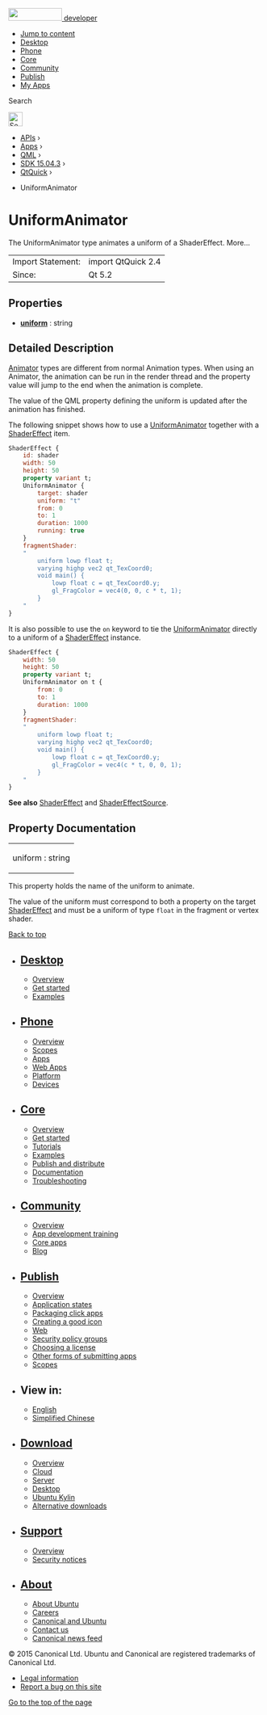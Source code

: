<a href="https://developer.ubuntu.com/" class="logo-ubuntu"><img src="https://developer.ubuntu.com/assets/sites/ubuntu/latest/u/img/logos/logo-ubuntu-orange.svg" width="106" height="25" /> <span>developer</span></a>

-   [Jump to content](index.html#main-content)
-   [Desktop](https://developer.ubuntu.com/en/desktop/)
-   [Phone](https://developer.ubuntu.com/en/phone/)
-   [Core](https://developer.ubuntu.com/core)
-   [Community](https://developer.ubuntu.com/en/community/)
-   [Publish](https://developer.ubuntu.com/en/publish/)
-   [My Apps](https://myapps.developer.ubuntu.com/)

Search

<img src="https://developer.ubuntu.com/assets/sites/ubuntu/latest/u/img/search-white.svg" alt="Search" height="28" />

-   [APIs](../../../../index.html) ›
-   [Apps](../../../index.html) ›
-   [QML](../../index.html) ›
-   [SDK 15.04.3](../index.html) ›
-   [QtQuick](../QtQuick/index.html) ›

<!-- -->

-   UniformAnimator

UniformAnimator
===============

<span class="subtitle"></span>
The UniformAnimator type animates a uniform of a ShaderEffect. More...

|                   |                    |
|-------------------|--------------------|
| Import Statement: | import QtQuick 2.4 |
| Since:            | Qt 5.2             |

<span id="properties"></span>
Properties
----------

-   ****[uniform](index.html#uniform-prop)**** : string

<span id="details"></span>
Detailed Description
--------------------

[Animator](../QtQuick.Animator/index.html) types are different from normal Animation types. When using an Animator, the animation can be run in the render thread and the property value will jump to the end when the animation is complete.

The value of the QML property defining the uniform is updated after the animation has finished.

The following snippet shows how to use a [UniformAnimator](index.html) together with a [ShaderEffect](../QtQuick.ShaderEffect/index.html) item.

``` qml
ShaderEffect {
    id: shader
    width: 50
    height: 50
    property variant t;
    UniformAnimator {
        target: shader
        uniform: "t"
        from: 0
        to: 1
        duration: 1000
        running: true
    }
    fragmentShader:
    "
        uniform lowp float t;
        varying highp vec2 qt_TexCoord0;
        void main() {
            lowp float c = qt_TexCoord0.y;
            gl_FragColor = vec4(0, 0, c * t, 1);
        }
    "
}
```

It is also possible to use the `on` keyword to tie the [UniformAnimator](index.html) directly to a uniform of a [ShaderEffect](../QtQuick.ShaderEffect/index.html) instance.

``` qml
ShaderEffect {
    width: 50
    height: 50
    property variant t;
    UniformAnimator on t {
        from: 0
        to: 1
        duration: 1000
    }
    fragmentShader:
    "
        uniform lowp float t;
        varying highp vec2 qt_TexCoord0;
        void main() {
            lowp float c = qt_TexCoord0.y;
            gl_FragColor = vec4(c * t, 0, 0, 1);
        }
    "
}
```

**See also** [ShaderEffect](../QtQuick.ShaderEffect/index.html) and [ShaderEffectSource](../QtQuick.ShaderEffectSource/index.html).

Property Documentation
----------------------

<table>
<colgroup>
<col width="100%" />
</colgroup>
<tbody>
<tr class="odd">
<td><p><span id="uniform-prop"></span><span class="name">uniform</span> : <span class="type">string</span></p></td>
</tr>
</tbody>
</table>

This property holds the name of the uniform to animate.

The value of the uniform must correspond to both a property on the target [ShaderEffect](../QtQuick.ShaderEffect/index.html) and must be a uniform of type `float` in the fragment or vertex shader.

[Back to top](index.html#)

-   [Desktop](https://developer.ubuntu.com/en/desktop/)
    ---------------------------------------------------

    -   [Overview](https://developer.ubuntu.com/en/desktop/)
    -   [Get started](http://snapcraft.io/?utm_source=developer.ubuntu.com&utm_medium=devportal&utm_term=snaps%20snapcraft%20desktop&utm_content=menu&utm_campaign=duc_snappers)
    -   [Examples](https://github.com/ubuntu/snappy-playpen)

-   [Phone](https://developer.ubuntu.com/en/phone/)
    -----------------------------------------------

    -   [Overview](https://developer.ubuntu.com/en/phone/)
    -   [Scopes](https://developer.ubuntu.com/en/phone/scopes/)
    -   [Apps](https://developer.ubuntu.com/en/phone/apps/)
    -   [Web Apps](https://developer.ubuntu.com/en/phone/web/)
    -   [Platform](https://developer.ubuntu.com/en/phone/platform/)
    -   [Devices](https://developer.ubuntu.com/en/phone/devices/)

-   [Core](https://developer.ubuntu.com/core)
    -----------------------------------------

    -   [Overview](https://developer.ubuntu.com/core)
    -   [Get started](https://developer.ubuntu.com/core/get-started)
    -   [Tutorials](https://developer.ubuntu.com/core/tutorials)
    -   [Examples](https://developer.ubuntu.com/core/examples)
    -   [Publish and distribute](https://developer.ubuntu.com/core/publish-and-distribute)
    -   [Documentation](https://developer.ubuntu.com/core/documentation)
    -   [Troubleshooting](https://developer.ubuntu.com/core/troubleshooting)

-   [Community](https://developer.ubuntu.com/en/community/)
    -------------------------------------------------------

    -   [Overview](https://developer.ubuntu.com/en/community/)
    -   [App development training](https://developer.ubuntu.com/en/community/training/)
    -   [Core apps](https://developer.ubuntu.com/en/community/core-apps/)
    -   [Blog](https://developer.ubuntu.com/en/community/blog/)

-   [Publish](https://developer.ubuntu.com/en/publish/)
    ---------------------------------------------------

    -   [Overview](https://developer.ubuntu.com/en/publish/)
    -   [Application states](https://developer.ubuntu.com/en/publish/application-states/)
    -   [Packaging click apps](https://developer.ubuntu.com/en/publish/packaging-click-apps/)
    -   [Creating a good icon](https://developer.ubuntu.com/en/publish/creating-a-good-icon/)
    -   [Web](https://developer.ubuntu.com/en/publish/web/)
    -   [Security policy groups](https://developer.ubuntu.com/en/publish/security-policy-groups/)
    -   [Choosing a license](https://developer.ubuntu.com/en/publish/choosing-a-license/)
    -   [Other forms of submitting apps](https://developer.ubuntu.com/en/publish/other-forms-of-submitting-apps/)
    -   [Scopes](https://developer.ubuntu.com/en/publish/scopes/)

-   View in:
    --------

    -   [English](index.html "Change to language: English")
    -   [Simplified Chinese](index.html "Change to language: Simplified Chinese")

-   [Download](http://ubuntu.com/download/)
    ---------------------------------------

    -   [Overview](http://ubuntu.com/download)
    -   [Cloud](http://ubuntu.com/download/cloud)
    -   [Server](http://ubuntu.com/download/server)
    -   [Desktop](http://ubuntu.com/download/desktop)
    -   [Ubuntu Kylin](http://ubuntu.com/download/ubuntu-kylin)
    -   [Alternative downloads](http://ubuntu.com/download/alternative-downloads)

-   [Support](http://ubuntu.com/support/)
    -------------------------------------

    -   [Overview](http://ubuntu.com/support)
    -   [Security notices](http://www.ubuntu.com/usn/)

-   [About](http://ubuntu.com/about/)
    ---------------------------------

    -   [About Ubuntu](http://ubuntu.com/about/about-ubuntu)
    -   [Careers](http://www.canonical.com/careers)
    -   [Canonical and Ubuntu](http://ubuntu.com/about/canonical-and-ubuntu)
    -   [Contact us](http://ubuntu.com/about/contact-us)
    -   [Canonical news feed](http://insights.ubuntu.com/feed/)

© 2015 Canonical Ltd. Ubuntu and Canonical are registered trademarks of Canonical Ltd.

-   [Legal information](http://www.ubuntu.com/legal)
-   [Report a bug on this site](https://bugs.launchpad.net/developer-ubuntu-com/)

<span class="accessibility-aid">[Go to the top of the page](index.html#)</span>
